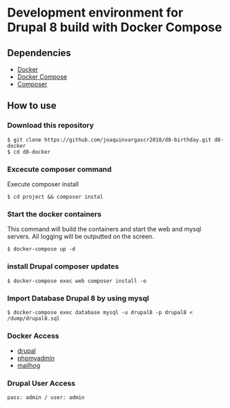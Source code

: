 # Development environment for Drupal 8 build with Docker Compose

## Dependencies

* [Docker](https://www.docker.com/)
* [Docker Compose](https://docs.docker.com/compose/install/)
* [Composer](https://getcomposer.org/download/)

## How to use

### Download this repository

	$ git clone https://github.com/joaquinvargascr2018/d8-birthday.git d8-docker
	$ cd d8-docker

### Excecute composer command
Execute composer install

    $ cd project && composer instal

### Start the docker containers

This command will build the containers and start the web and mysql servers. All logging will be outputted on the screen.

	$ docker-compose up -d

### install Drupal composer updates

	$ docker-compose exec web composer install -o	

### Import Database Drupal 8 by using mysql

	$ docker-compose exec database mysql -u drupal8 -p drupal8 < /dump/drupal8.sql
	
### Docker Access
* [drupal](http:localhost:8080)
* [phpmyadmin](http://localhost:8081)
* [mailhog](http://localhost:8025)

### Drupal User Access
    pass: admin / user: admin